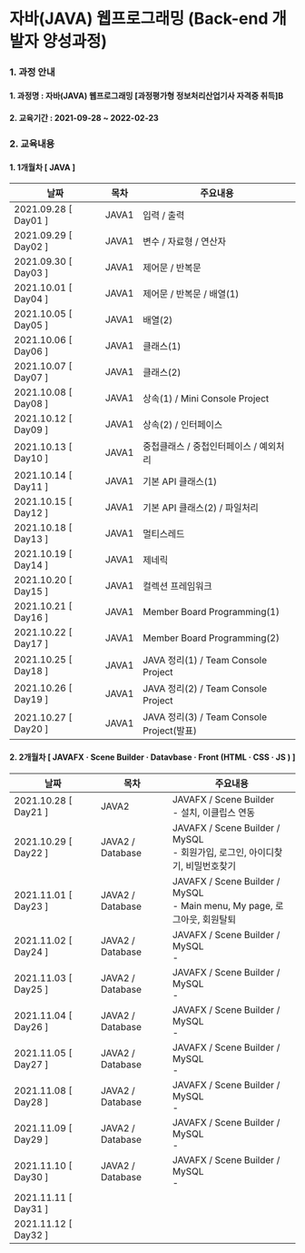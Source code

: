 # 자바(JAVA) 웹프로그래밍 (Back-end 개발자 양성과정)

### 1. 과정 안내  
#### 1. 과정명 : 자바(JAVA) 웹프로그래밍 [과정평가형 정보처리산업기사 자격증 취득]B
#### 2. 교육기간 : 2021-09-28 ~ 2022-02-23

### 2. 교육내용  
#### 1. 1개월차 [ JAVA ]
|날짜|목차|주요내용|
|----|----|----|
|2021.09.28 [ Day01 ]|JAVA1|입력 / 출력|
|2021.09.29 [ Day02 ]|JAVA1|변수 / 자료형 / 연산자|
|2021.09.30 [ Day03 ]|JAVA1|제어문 / 반복문|
|2021.10.01 [ Day04 ]|JAVA1|제어문 / 반복문 / 배열(1)|
|2021.10.05 [ Day05 ]|JAVA1|배열(2)|
|2021.10.06 [ Day06 ]|JAVA1|클래스(1)|
|2021.10.07 [ Day07 ]|JAVA1|클래스(2)|
|2021.10.08 [ Day08 ]|JAVA1|상속(1) / Mini Console Project|
|2021.10.12 [ Day09 ]|JAVA1|상속(2) / 인터페이스|
|2021.10.13 [ Day10 ]|JAVA1|중첩클래스 / 중첩인터페이스 / 예외처리|
|2021.10.14 [ Day11 ]|JAVA1|기본 API 클래스(1)|
|2021.10.15 [ Day12 ]|JAVA1|기본 API 클래스(2) / 파일처리|
|2021.10.18 [ Day13 ]|JAVA1|멀티스레드|
|2021.10.19 [ Day14 ]|JAVA1|제네릭|
|2021.10.20 [ Day15 ]|JAVA1|컬렉션 프레임워크|
|2021.10.21 [ Day16 ]|JAVA1|Member Board Programming(1)|
|2021.10.22 [ Day17 ]|JAVA1|Member Board Programming(2)|
|2021.10.25 [ Day18 ]|JAVA1|JAVA 정리(1) / Team Console Project|
|2021.10.26 [ Day19 ]|JAVA1|JAVA 정리(2) / Team Console Project|
|2021.10.27 [ Day20 ]|JAVA1|JAVA 정리(3) / Team Console Project(발표)|

#### 2. 2개월차 [ JAVAFX · Scene Builder · Datavbase · Front (HTML · CSS · JS ) ]
|날짜|목차|주요내용|
|----|----|----|
|2021.10.28 [ Day21 ]|JAVA2|JAVAFX / Scene Builder <br>- 설치, 이클립스 연동</br>|
|2021.10.29 [ Day22 ]|JAVA2 / Database|JAVAFX / Scene Builder / MySQL <br>- 회원가입, 로그인, 아이디찾기, 비밀번호찾기</br>|
|2021.11.01 [ Day23 ]|JAVA2 / Database|JAVAFX / Scene Builder / MySQL <br>- Main menu, My page, 로그아웃, 회원탈퇴</br>|
|2021.11.02 [ Day24 ]|JAVA2 / Database|JAVAFX / Scene Builder / MySQL <br>- </br>|
|2021.11.03 [ Day25 ]|JAVA2 / Database|JAVAFX / Scene Builder / MySQL <br>- </br>|
|2021.11.04 [ Day26 ]|JAVA2 / Database|JAVAFX / Scene Builder / MySQL <br>- </br>|
|2021.11.05 [ Day27 ]|JAVA2 / Database|JAVAFX / Scene Builder / MySQL <br>- </br>|
|2021.11.08 [ Day28 ]|JAVA2 / Database|JAVAFX / Scene Builder / MySQL <br>- </br>|
|2021.11.09 [ Day29 ]|JAVA2 / Database|JAVAFX / Scene Builder / MySQL <br>- </br>|
|2021.11.10 [ Day30 ]|JAVA2 / Database|JAVAFX / Scene Builder / MySQL <br>- </br>|
|2021.11.11 [ Day31 ]|||
|2021.11.12 [ Day32 ]|||
